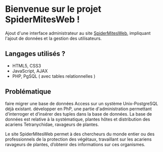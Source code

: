 # Bienvenue sur le projet SpiderMitesWeb !

Ajout d'une interface administrateur au site [SpiderMitesWeb](https://www1.montpellier.inra.fr/CBGP/spmweb/),
impliquant l'ajout de données et la gestion des utilisateurs.


## Langages utilisés ?

+ HTML5, CSS3
+ JavaScript, AJAX
+ PHP, PgSQL ( avec tables relationnelles )


## Problématique

faire migrer une base de données Access sur un système Unix-PostgreSQL déjà existant.
développer en PhP, une partie d'administration permettant d’interroger et d’insérer des tuples dans la base de données. La base de données est relative à la systématique, plantes hôtes et distribution des acariens Tetranychidae, ravageurs de plantes.

Le site SpiderMitesWeb permet à des chercheurs du monde entier ou des professionnels de la protection des végétaux, travaillant sur les acariens ravageurs de plantes, d’obtenir des informations sur ces organismes.


